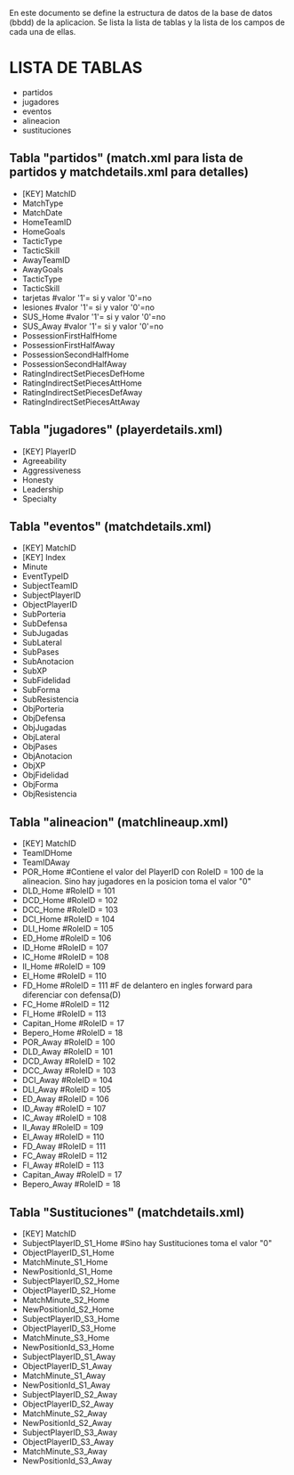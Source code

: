 En este documento se define la estructura de datos de la base de datos (bbdd) de la aplicacion.
Se lista la lista de tablas y la lista de los campos de cada una de ellas.

# LISTA DE TABLAS
- partidos
- jugadores
- eventos
- alineacion
- sustituciones

## Tabla "partidos" (match.xml para lista de partidos y matchdetails.xml para detalles)
- [KEY] MatchID
- MatchType
- MatchDate
- HomeTeamID
- HomeGoals
- TacticType
- TacticSkill
- AwayTeamID
- AwayGoals
- TacticType
- TacticSkill
- tarjetas #valor '1'= si y valor '0'=no
- lesiones #valor '1'= si y valor '0'=no
- SUS_Home #valor '1'= si y valor '0'=no
- SUS_Away #valor '1'= si y valor '0'=no
- PossessionFirstHalfHome
- PossessionFirstHalfAway
- PossessionSecondHalfHome
- PossessionSecondHalfAway
- RatingIndirectSetPiecesDefHome
- RatingIndirectSetPiecesAttHome
- RatingIndirectSetPiecesDefAway
- RatingIndirectSetPiecesAttAway

## Tabla "jugadores" (playerdetails.xml)
- [KEY] PlayerID
- Agreeability
- Aggressiveness
- Honesty
- Leadership
- Specialty

## Tabla "eventos" (matchdetails.xml)
- [KEY] MatchID
- [KEY] Index
- Minute
- EventTypeID
- SubjectTeamID
- SubjectPlayerID
- ObjectPlayerID
- SubPorteria
- SubDefensa
- SubJugadas
- SubLateral
- SubPases
- SubAnotacion
- SubXP
- SubFidelidad
- SubForma
- SubResistencia
- ObjPorteria
- ObjDefensa
- ObjJugadas
- ObjLateral
- ObjPases
- ObjAnotacion
- ObjXP
- ObjFidelidad
- ObjForma
- ObjResistencia

## Tabla "alineacion" (matchlineaup.xml)
- [KEY] MatchID
- TeamIDHome
- TeamIDAway
- POR_Home #Contiene el valor del PlayerID con RoleID = 100 de la alineacion. Sino hay jugadores en la posicion toma el valor "0"
- DLD_Home #RoleID = 101
- DCD_Home #RoleID = 102
- DCC_Home #RoleID = 103
- DCI_Home #RoleID = 104
- DLI_Home #RoleID = 105
- ED_Home #RoleID = 106
- ID_Home #RoleID = 107
- IC_Home #RoleID = 108
- II_Home #RoleID = 109
- EI_Home #RoleID = 110
- FD_Home #RoleID = 111 #F de delantero en ingles forward para diferenciar con defensa(D)
- FC_Home #RoleID = 112
- FI_Home #RoleID = 113
- Capitan_Home #RoleID = 17
- Bepero_Home #RoleID = 18
- POR_Away #RoleID = 100
- DLD_Away #RoleID = 101
- DCD_Away #RoleID = 102
- DCC_Away #RoleID = 103
- DCI_Away #RoleID = 104
- DLI_Away #RoleID = 105
- ED_Away #RoleID = 106
- ID_Away #RoleID = 107
- IC_Away #RoleID = 108
- II_Away #RoleID = 109
- EI_Away #RoleID = 110
- FD_Away #RoleID = 111
- FC_Away #RoleID = 112
- FI_Away #RoleID = 113
- Capitan_Away #RoleID = 17
- Bepero_Away #RoleID = 18

## Tabla "Sustituciones" (matchdetails.xml)
- [KEY] MatchID
- SubjectPlayerID_S1_Home #Sino hay Sustituciones toma el valor "0"
- ObjectPlayerID_S1_Home
- MatchMinute_S1_Home
- NewPositionId_S1_Home
- SubjectPlayerID_S2_Home
- ObjectPlayerID_S2_Home
- MatchMinute_S2_Home
- NewPositionId_S2_Home
- SubjectPlayerID_S3_Home
- ObjectPlayerID_S3_Home
- MatchMinute_S3_Home
- NewPositionId_S3_Home
- SubjectPlayerID_S1_Away
- ObjectPlayerID_S1_Away
- MatchMinute_S1_Away
- NewPositionId_S1_Away
- SubjectPlayerID_S2_Away
- ObjectPlayerID_S2_Away
- MatchMinute_S2_Away
- NewPositionId_S2_Away
- SubjectPlayerID_S3_Away
- ObjectPlayerID_S3_Away
- MatchMinute_S3_Away
- NewPositionId_S3_Away
